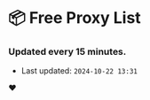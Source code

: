# :package: Free Proxy List
### Updated every 15 minutes.

- Last updated: `2024-10-22 13:31`

:heart:
